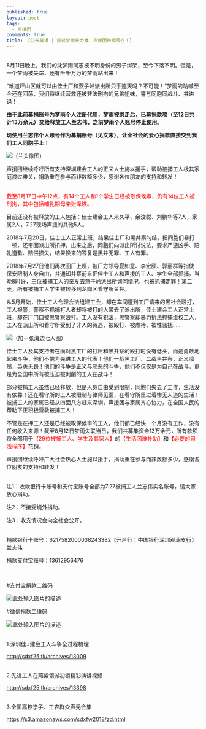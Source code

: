 ```yaml
---
published: true
layout: post
tags:
  - 声援团
comments: true
title: 【公开募捐 | 接过梦雨接力棒，声援团继续号召！】
---
```


<br>
8月11日晚上，我们的沈梦雨同志被不明身份的男子绑架，至今下落不明。但是，一个梦雨被失踪，还有千千万万的梦雨站出来！

“难道坪山区就可以由佳士厂和燕子岭派出所只手遮天吗？不可能！”梦雨的呐喊至今还在回荡，我们将继续营救还被非法刑拘的兄弟姐妹，誓与同胞同战斗、共进退！

**由于此前募捐账号为梦雨个人注册代用，梦雨被绑走后，已募捐款项（至12日共计13万余元）交给释放工人兰志伟，之前梦雨个人账号停止使用。**

**现使用兰志伟个人账号作为募捐账号（见文末），让全社会的爱心捐款直接交到我们工人同胞手上！**

![（兰头像图）][1]

声援团继续呼吁所有支持深圳建会工人的正义人士施以援手，帮助被捕工人极其家庭渡过难关，捐助重在参与而非数额多少，感谢各位朋友的支持和转发！

<br>
<span style="color:red">截至8月17日中午12点，有14个工人和1个学生已经被取保候审，仍有14位工人被刑拘，其中包括哺乳期母亲张泽瑛。</span>

目前还没有被释放的工人包括：佳士建会工人米久平、余浚聪、刘鹏华等7人，家属2人，7.27现场声援的其他5人。

2018年7月20日，佳士工人正常上班，结果佳士厂和黑井察勾结，把同胞们暴打一顿，还带回派出所扣押。出来之后，同胞们向派出所讨说法，要求严惩凶手、赔礼道歉、赔偿损失，结果换来的答复是黑井无罪、工人有罪。

2018年7月27日他们再次回厂上班，被厂方领导夏如意、李宏颇、郭丽群等指使保安限制人身自由，并通知井察前来把佳士工人和声援的工人、学生全部抓捕。当晚8时许，三位被捕工人的亲友去燕子岭派出所询问情况，也被抓捕定罪！第二天，所有被捕工人学生被转移到龙岗区看守所关押。

从5月开始，佳士工人合理合法组建工会，却在车间遭到工厂请来的黑社会殴打，工人报警，警察不抓捕打人者却将被打的人带去了派出所，佳士建会工人正常上班，却在厂门口被黑警察殴打。工人没有犯法，黑警察却暴力执法抓捕维权工人，工人在派出所和看守所受到了非人的待遇，被殴打、被虐待、被性骚扰……

![（加一张海边七人图）][2]

佳士工人及其支持者在面对黑工厂的打压和黑井察的殴打时没有低头，而是勇敢地起来斗争，他们不愧为先进工人的代表！他们一战黑工厂、二战黑井察，正义凛然，英勇无畏！他们的斗争是正义与邪恶的斗争，他们不仅仅是为自己在战斗，更是为全国中所有被压迫被剥削的工人在战斗！

部分被捕工人虽然已经释放，但是人身自由受到限制，同胞们失去了工作，生活没有依靠！还在看守所的工人被限制与律师见面，在看守所里过着惨无人道的生活！被捕工人的家属已经从四面八方赶来深圳，声援团与家属齐心协力，在全国人民的帮助下正积极营救被捕工人！

不管是在押工人还是已经被取保候审的工人，他们都已经快一个月没有工作，没有任何收入来源！截至8月12日梦雨失联当日，我们共募集资金13万余元，所有款项将全部用于<span style="color:red">【29位被捕工人、学生及其家人】</span>的<span style="color:red">【生活困难补助】</span>和<span style="color:red">【必要的司法程序】</span>花销。

声援团继续呼吁广大社会热心人士施以援手，捐助重在参与而非数额多少，感谢各位朋友的支持和转发！

<br>
注1：收款银行卡账号和支付宝账号全部为7.27被捕工人兰志伟实名账号，请大家放心捐助。

注2：不接受境外捐助。

注3：收支情况会向全社会公开。

<br>
捐款银行卡账号：6217582000038243382【开户行：中国银行深圳观澜支行】兰志伟

捐款支付宝账号：13612956476

<br>

#支付宝捐款二维码           

![此处输入图片的描述][3]

#微信捐款二维码

![此处输入图片的描述][4]
 

    

<br>
1.深圳佳±建会工人斗争全过程梳理

http://sdxf25.tk/archives/13009

<br>
2.先进工人在燕紫领派初锁精彩演讲视频

http://sdxf25.tk/archives/13398

<br>
3.全国高校学子、工农群众声元合集

https://s3.amazonaws.com/sdxfw2018/zd.html

<br>


  [1]: http://wx1.sinaimg.cn/mw690/0060lm7Tly1fucn68by5vj30j60eek77.jpg
  [2]: http://wx1.sinaimg.cn/mw690/0060lm7Tly1fuci502vtfj30k00fdadj.jpg
  [3]: http://wx3.sinaimg.cn/mw690/0060lm7Tly1fucnbqjmvoj30go0p0tan.jpg
  [4]: http://wx4.sinaimg.cn/mw690/0060lm7Tly1fucnbqfob0j30gl0jrtat.jpg
